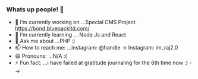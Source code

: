 ### Whats up people! 👋

- 🔭 I’m currently working on ...Special CMS Project https://bond.bluepackltd.com/
- 🌱 I’m currently learning ... Node Js and React
- 💬 Ask me about ...PHP :)
- 📫 How to reach me: ...instagram: @handle → Instagram: im_raj2.0
- 😄 Pronouns: ...N/A :(
- ⚡ Fun fact: ...i have failed at gratitude journaling for the 6th time now :)
-->
